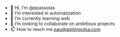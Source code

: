 - 👋 Hi, I’m @ppassolas
- 👀 I’m interested in automatization
- 🌱 I’m currently learning web
- 💞️ I’m looking to collaborate on ambitious projects
- 📫 How to reach me pau@aiplimpulsa.com

<!---
ppassolas/ppassolas is a ✨ special ✨ repository because its `README.md` (this file) appears on your GitHub profile.
You can click the Preview link to take a look at your changes.
--->
